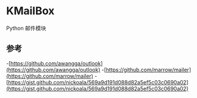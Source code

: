 KMailBox
========

Python 邮件模块


## 参考

-[https://github.com/awangga/outlook](https://github.com/awangga/outlook)
-[https://github.com/marrow/mailer](https://github.com/marrow/mailer)
-[https://gist.github.com/nickoala/569a9d191d088d82a5ef5c03c0690a02](https://gist.github.com/nickoala/569a9d191d088d82a5ef5c03c0690a02)
